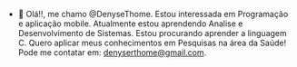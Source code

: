 - 👋 Olá!!, me chamo @DenyseThome.
Estou interessada em  Programação e aplicação mobile.
Atualmente estou aprendendo Analise e Desenvolvimento de Sistemas.
Estou procurando aprender a linguagem C.
Quero aplicar meus conhecimentos em Pesquisas na área da Saúde!
Pode me contatar em: denyserthome@gmail.com.
